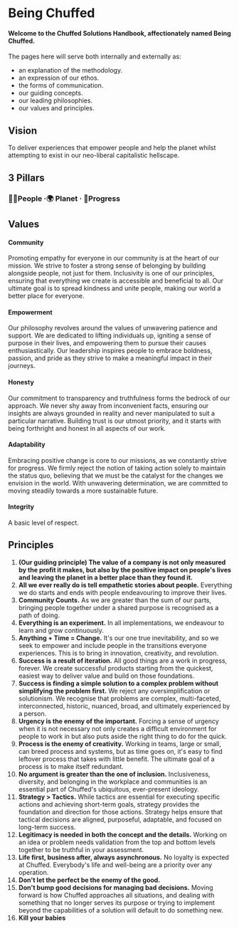 # Being Chuffed

#### Welcome to the Chuffed Solutions Handbook, affectionately named Being Chuffed.

The pages here will serve both internally and externally as:
- an explanation of the methodology.
- an expression of our ethos.
- the forms of communication.
- our guiding concepts.
- our leading philosophies. 
- our values and principles.

## Vision

To deliver experiences that empower people and help the planet whilst attempting to exist in our neo-liberal capitalistic hellscape.

## 3 Pillars

### 🧑🏾People ·🌍 Planet · 🚀Progress

## Values

#### Community

Promoting empathy for everyone in our community is at the heart of our mission. We strive to foster a strong sense of belonging by building alongside people, not just for them. Inclusivity is one of our principles, ensuring that everything we create is accessible and beneficial to all. Our ultimate goal is to spread kindness and unite people, making our world a better place for everyone.

#### Empowerment

Our philosophy revolves around the values of unwavering patience and support. We are dedicated to lifting individuals up, igniting a sense of purpose in their lives, and empowering them to pursue their causes enthusiastically. Our leadership inspires people to embrace boldness, passion, and pride as they strive to make a meaningful impact in their journeys.

#### Honesty

Our commitment to transparency and truthfulness forms the bedrock of our approach. We never shy away from inconvenient facts, ensuring our insights are always grounded in reality and never manipulated to suit a particular narrative. Building trust is our utmost priority, and it starts with being forthright and honest in all aspects of our work.

#### Adaptability

Embracing positive change is core to our missions, as we constantly strive for progress. We firmly reject the notion of taking action solely to maintain the status quo, believing that we must be the catalyst for the changes we envision in the world. With unwavering determination, we are committed to moving steadily towards a more sustainable future.
#### Integrity 

A basic level of respect.

## Principles

1. **(Our guiding principle) The value of a company is not only measured by the profit it makes, but also by the positive impact on people's lives and leaving the planet in a better place than they found it.**
2. **All we ever really do is tell empathetic stories about people.** Everything we do starts and ends with people endeavouring to improve their lives.
3. **Community Counts.** As we are greater than the sum of our parts, bringing people together under a shared purpose is recognised as a path of doing.
4. **Everything is an experiment.** In all implementations, we endeavour to learn and grow continuously.
5. **Anything + Time = Change.** It's our one true inevitability, and so we seek to empower and include people in the transitions everyone experiences. This is to bring in innovation, creativity, and revolution. 
6. **Success is a result of iteration.** All good things are a work in progress, forever. We create successful products starting from the quickest, easiest way to deliver value and build on those foundations.
7. **Success is finding a simple solution to a complex problem without simplifying the problem first.** We reject any oversimplification or solutionism. We recognise that problems are complex, multi-faceted, interconnected, historic, nuanced, broad, and ultimately experienced by a person.
8. **Urgency is the enemy of the important.** Forcing a sense of urgency when it is not necessary not only creates a difficult environment for people to work in but also puts aside the right thing to do for the quick.
9. **Process is the enemy of creativity.** Working in teams, large or small, can breed process and systems, but as time goes on, it's easy to find leftover process that takes with little benefit. The ultimate goal of a process is to make itself redundant.
10. **No argument is greater than the one of inclusion.** Inclusiveness, diversity, and belonging in the workplace and communities is an essential part of Chuffed's ubiquitous, ever-present ideology.
11. **Strategy > Tactics.** While tactics are essential for executing specific actions and achieving short-term goals, strategy provides the foundation and direction for those actions. Strategy helps ensure that tactical decisions are aligned, purposeful, adaptable, and focused on long-term success.
12. **Legitimacy is needed in both the concept and the details.** Working on an idea or problem needs validation from the top and bottom levels together to be truthful in your assessment. 
13. **Life first, business after, always asynchronous.** No loyalty is expected at Chuffed. Everybody's life and well-being are a priority over any operation.
14. **Don't let the perfect be the enemy of the good.**
15. **Don't bump good decisions for managing bad decisions.** Moving forward is how Chuffed approaches all situations, and dealing with something that no longer serves its purpose or trying to implement beyond the capabilities of a solution will default to do something new.
16. **Kill your babies**